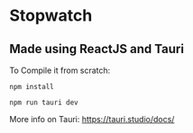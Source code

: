 # Stopwatch 

## Made using ReactJS and Tauri

To Compile it from scratch:

`npm install`

`npm run tauri dev`

More info on Tauri: https://tauri.studio/docs/

